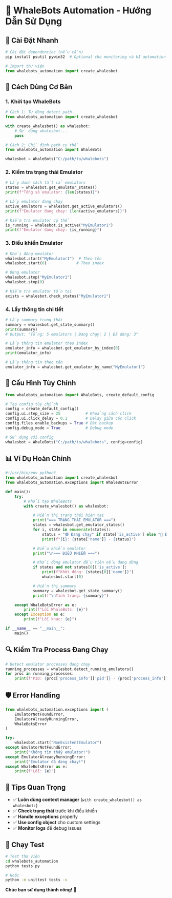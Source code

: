 # 🐋 WhaleBots Automation - Hướng Dẫn Sử Dụng

## 🚀 Cài Đặt Nhanh

```python
# Cài đặt dependencies (nếu cần)
pip install psutil pywin32  # Optional cho monitoring và UI automation

# Import thư viện
from whalebots_automation import create_whalesbot
```

## 📝 Cách Dùng Cơ Bản

### 1. Khởi tạo WhaleBots
```python
# Cách 1: Tự động detect path
from whalebots_automation import create_whalesbot

with create_whalesbot() as whalesbot:
    # Sử dụng whalesbot...
    pass

# Cách 2: Chỉ định path cụ thể
from whalebots_automation import WhaleBots

whalesbot = WhaleBots("C:/path/to/whalebots")
```

### 2. Kiểm tra trạng thái Emulator
```python
# Lấy danh sách tất cả emulators
states = whalesbot.get_emulator_states()
print(f"Tổng số emulator: {len(states)}")

# Lấy emulator đang chạy
active_emulators = whalesbot.get_active_emulators()
print(f"Emulator đang chạy: {len(active_emulators)}")

# Kiểm tra emulator cụ thể
is_running = whalesbot.is_active("MyEmulator1")
print(f"Emulator đang chạy: {is_running}")
```

### 3. Điều khiển Emulator
```python
# Khởi động emulator
whalesbot.start("MyEmulator1")  # Theo tên
whalesbot.start(0)             # Theo index

# Dừng emulator
whalesbot.stop("MyEmulator1")
whalesbot.stop(0)

# Kiểm tra emulator tồn tại
exists = whalesbot.check_status("MyEmulator1")
```

### 4. Lấy thông tin chi tiết
```python
# Lấy summary trạng thái
summary = whalesbot.get_state_summary()
print(summary)
# Output: "Tổng: 5 emulators | Đang chạy: 2 | Đã dừng: 3"

# Lấy thông tin emulator theo index
emulator_info = whalesbot.get_emulator_by_index(0)
print(emulator_info)

# Lấy thông tin theo tên
emulator_info = whalesbot.get_emulator_by_name("MyEmulator1")
```

## 🔧 Cấu Hình Tùy Chỉnh

```python
from whalebots_automation import WhaleBots, create_default_config

# Tạo config tùy chỉnh
config = create_default_config()
config.ui.step_size = 25           # Khoảng cách click
config.ui.click_delay = 0.1        # Delay giữa các click
config.files.enable_backups = True # Bật backup
config.debug_mode = True           # Debug mode

# Sử dụng với config
whalesbot = WhaleBots("C:/path/to/whalebots", config=config)
```

## 📊 Ví Dụ Hoàn Chỉnh

```python
#!/usr/bin/env python3
from whalebots_automation import create_whalesbot
from whalebots_automation.exceptions import WhaleBotsError

def main():
    try:
        # Khởi tạo WhaleBots
        with create_whalesbot() as whalesbot:

            # Hiển thị trạng thái hiện tại
            print("=== TRẠNG THÁI EMULATOR ===")
            states = whalesbot.get_emulator_states()
            for i, state in enumerate(states):
                status = "🟢 Đang chạy" if state['is_active'] else "🔴 Đã dừng"
                print(f"{i}: {state['name']} - {status}")

            # Điều khiển emulator
            print("\n=== ĐIỀU KHIỂN ===")

            # Khởi động emulator đầu tiên nếu đang dừng
            if states and not states[0]['is_active']:
                print(f"Khởi động: {states[0]['name']}")
                whalesbot.start(0)

            # Hiển thị summary
            summary = whalesbot.get_state_summary()
            print(f"\nTình trạng: {summary}")

    except WhaleBotsError as e:
        print(f"Lỗi WhaleBots: {e}")
    except Exception as e:
        print(f"Lỗi khác: {e}")

if __name__ == "__main__":
    main()
```

## 🔍 Kiểm Tra Process Đang Chạy

```python
# Detect emulator processes đang chạy
running_processes = whalesbot.detect_running_emulators()
for proc in running_processes:
    print(f"PID: {proc['process_info']['pid']} - {proc['process_info']['name']}")
```

## 🛡️ Error Handling

```python
from whalebots_automation.exceptions import (
    EmulatorNotFoundError,
    EmulatorAlreadyRunningError,
    WhaleBotsError
)

try:
    whalesbot.start("NonExistentEmulator")
except EmulatorNotFoundError:
    print("Không tìm thấy emulator!")
except EmulatorAlreadyRunningError:
    print("Emulator đã đang chạy!")
except WhaleBotsError as e:
    print(f"Lỗi: {e}")
```

## 📝 Tips Quan Trọng

- ✅ **Luôn dùng context manager** (`with create_whalesbot() as whalesbot:`)
- ✅ **Check trạng thái** trước khi điều khiển
- ✅ **Handle exceptions** properly
- ✅ **Use config object** cho custom settings
- ✅ **Monitor logs** để debug issues

## 🚀 Chạy Test

```bash
# Test thư viện
cd whalebots_automation
python tests.py

# Hoặc
python -m unittest tests -v
```

**Chúc bạn sử dụng thành công!** 🎉